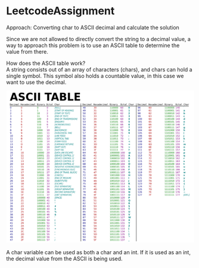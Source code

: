 # LeetcodeAssignment

Approach: Converting char to ASCII decimal and calculate the solution

Since we are not allowed to directly convert the string to a decimal value, a way to approach this problem is to use an ASCII table to determine the value from there.

How does the ASCII table work?<br />
A string consists out of an array of characters (chars), and chars can hold a single symbol. This symbol also holds a countable value, in this case we want to use the
decimal.

![alt text](https://github.com/Tenebralus/LeetcodeAssignment/blob/main/Resources/ASCIITable1.png?raw=true)

A char variable can be used as both a char and an int. If it is used as an int, the decimal value from the ASCII is being used.
